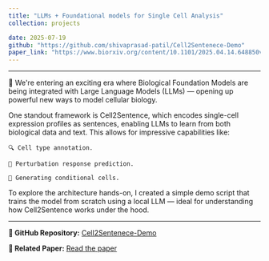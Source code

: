 ```yaml
---
title: "LLMs + Foundational models for Single Cell Analysis"
collection: projects

date: 2025-07-19
github: "https://github.com/shivaprasad-patil/Cell2Sentenece-Demo"
paper_link: "https://www.biorxiv.org/content/10.1101/2025.04.14.648850v1"
---
```


---
🚀 We're entering an exciting era where Biological Foundation Models are being integrated with Large Language Models (LLMs) — opening up powerful new ways to model cellular biology.

One standout framework is Cell2Sentence, which encodes single-cell expression profiles as sentences, enabling LLMs to learn from both biological data and text. This allows for impressive capabilities like:

    🔍 Cell type annotation.

    🔄 Perturbation response prediction.

    🧬 Generating conditional cells.

To explore the architecture hands-on, I created a simple demo script that trains the model from scratch using a local LLM — ideal for understanding how Cell2Sentence works under the hood.

---

**📂 GitHub Repository:** [Cell2Sentenece-Demo](https://github.com/shivaprasad-patil/Cell2Sentenece-Demo)  

**📄 Related Paper:** [Read the paper](https://www.biorxiv.org/content/10.1101/2025.04.14.648850v1)  